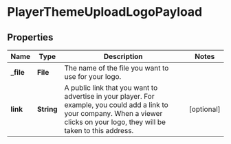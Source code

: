 

# PlayerThemeUploadLogoPayload


## Properties

| Name | Type | Description | Notes |
|------------ | ------------- | ------------- | -------------|
|**_file** | **File** | The name of the file you want to use for your logo. |  |
|**link** | **String** | A public link that you want to advertise in your player. For example, you could add a link to your company. When a viewer clicks on your logo, they will be taken to this address. |  [optional] |



